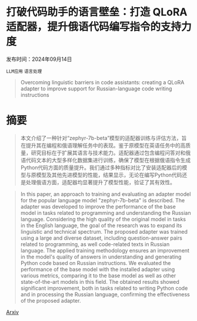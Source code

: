 # 打破代码助手的语言壁垒：打造 QLoRA 适配器，提升俄语代码编写指令的支持力度

发布时间：2024年09月14日

`LLM应用` `语言处理`

> Overcoming linguistic barriers in code assistants: creating a QLoRA adapter to improve support for Russian-language code writing instructions

# 摘要

> 本文介绍了一种针对“zephyr-7b-beta”模型的适配器训练与评估方法，旨在提升其在编程和俄语理解任务中的表现。鉴于原模型在英语任务中的高质量，研究目标在于扩展其语言与技术能力。适配器通过包含编程问答对和俄语代码文本的大型多样化数据集进行训练，确保了模型在根据俄语指令生成Python代码方面的质量提升。我们通过多种指标对比了安装适配器后的模型与原模型及其他先进模型的性能，结果显示，无论在编写Python代码还是处理俄语方面，适配器均显著提升了模型性能，验证了其有效性。

> In this paper, an approach to training and evaluating an adapter model for the popular language model "zephyr-7b-beta" is described. The adapter was developed to improve the performance of the base model in tasks related to programming and understanding the Russian language. Considering the high quality of the original model in tasks in the English language, the goal of the research was to expand its linguistic and technical spectrum. The proposed adapter was trained using a large and diverse dataset, including question-answer pairs related to programming, as well code-related texts in Russian language. The applied training methodology ensures an improvement in the model's quality of answers in understanding and generating Python code based on Russian instructions. We evaluated the performance of the base model with the installed adapter using various metrics, comparing it to the base model as well as other state-of-the-art models in this field. The obtained results showed significant improvement, both in tasks related to writing Python code and in processing the Russian language, confirming the effectiveness of the proposed adapter.

[Arxiv](https://arxiv.org/abs/2409.09353)